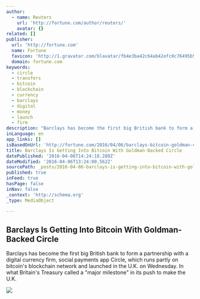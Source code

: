 ```yaml
---
author:
  - name: Reuters
    url: 'http://fortune.com/author/reuters/'
    avatar: {}
related: []
publisher:
  url: 'http://fortune.com'
  name: Fortune
  favicon: 'http://1.gravatar.com/blavatar/fb4e3ba42c64ab42efc0c76495b59a33?s=16'
  domain: fortune.com
keywords:
  - circle
  - transfers
  - bitcoin
  - blockchain
  - currency
  - barclays
  - digital
  - money
  - launch
  - firm
description: "Barclays has become the first big British bank to form a partnership with a digital currency firm, social payments app Circle, which runs partly on bitcoin's blockchain network and launched in the U.K. on Wednesday. In what Britain's Treasury called a \"major milestone\" in its push to make the U.K."
inLanguage: en
app_links: []
isBasedOnUrl: 'http://fortune.com/2016/04/06/barclays-bitcoin-goldman-circle/'
title: Barclays Is Getting Into Bitcoin With Goldman-Backed Circle
datePublished: '2016-04-06T14:24:18.289Z'
dateModified: '2016-04-06T13:24:00.562Z'
sourcePath: _posts/2016-04-06-barclays-is-getting-into-bitcoin-with-goldman-backed-circle.md
published: true
inFeed: true
hasPage: false
inNav: false
_context: 'http://schema.org'
_type: MediaObject

---
```

<article style=""><h1>Barclays Is Getting Into Bitcoin With Goldman-Backed Circle</h1><p>Barclays has become the first big British bank to form a partnership with a digital currency firm, social payments app Circle, which runs partly on bitcoin's blockchain network and launched in the U.K. on Wednesday. In what Britain's Treasury called a "major milestone" in its push to make the U.K.</p><img src="https://fortunedotcom.files.wordpress.com/2015/04/ap165587901771.jpg?quality=80&amp;w=1024" /></article>